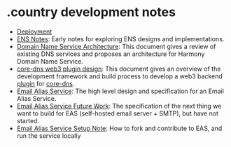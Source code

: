 # .country development notes

* [Deployment](./deployment.md)
* [ENS Notes](./ens-notes.md): Early notes for exploring ENS designs and implementations.
* [Domain Name Service Architecture](./DNS-ARCHITECTURE.md): This document gives a review of existing DNS services and proposes an architecture for Harmony Domain Name Service.
* [core-dns web3 plugin design](./CORE-DNS.md): This document gives an overview of the development framework and build process to develop a web3 backend [plugin](https://coredns.io/explugins/) for [core-dns](https://coredns.io/).
* [Email Alias Service](./eas.md): The high level design and specification for an Email Alias Service.
* [Email Alias Service Future Work](./eas-future-work.md): The specification of the next thing we want to build for EAS (self-hosted email server + SMTP), but have not started.
* [Email Alias Service Setup Note](./eas-setup-note.md): How to fork and contribute to EAS, and run the service locally
